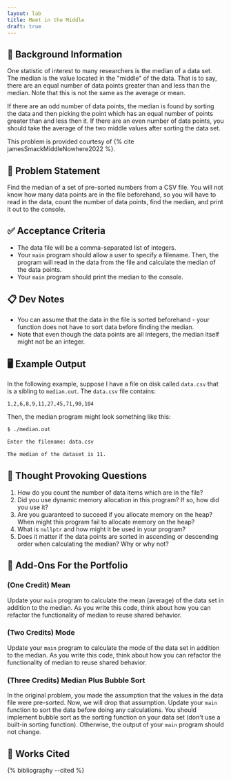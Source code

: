 ```yaml
---
layout: lab
title: Meet in the Middle
draft: true
---
```


## 🔖 Background Information

One statistic of interest to many researchers is the median of a data set. The median is the value located in the "middle" of the data. That is to say, there are an equal number of data points greater than and less than the median. Note that this is not the same as the average or mean.

If there are an odd number of data points, the median is found by sorting the data and then picking the point which has an equal number of points greater than and less then it. If there are an even number of data points, you should take the average of the two middle values after sorting the data set.

This problem is provided courtesy of {% cite jamesSmackMiddleNowhere2022 %}.

## 🎯 Problem Statement

Find the median of a set of pre-sorted numbers from a CSV file. You will not know how many data points are in the file beforehand, so you will have to read in the data, count the number of data points, find the median, and print it out to the console.

## ✅ Acceptance Criteria

* The data file will be a comma-separated list of integers.
* Your `main` program should allow a user to specify a filename. Then, the program will read in the data from the file and calculate the median of the data points.
* Your `main` program should print the median to the console.

## 📋 Dev Notes

* You can assume that the data in the file is sorted beforehand - your function does not have to sort data before finding the median.
* Note that even though the data points are all integers, the median itself might not be an integer.

## 🖥️ Example Output

In the following example, suppose I have a file on disk called `data.csv` that is a sibling to `median.out`. The `data.csv` file contains:

```text
1,2,6,8,9,11,27,45,71,90,104
```

Then, the median program might look something like this:

```bash
$ ./median.out

Enter the filename: data.csv

The median of the dataset is 11.
```

## 📝 Thought Provoking Questions

1. How do you count the number of data items which are in the file?
2. Did you use dynamic memory allocation in this program? If so, how did you use it?
3. Are you guaranteed to succeed if you allocate memory on the heap? When might this program fail to allocate memory on the heap?
4. What is `nullptr` and how might it be used in your program?
5. Does it matter if the data points are sorted in ascending or descending order when calculating the median? Why or why not?

## 💼 Add-Ons For the Portfolio

### (One Credit) Mean

Update your `main` program to calculate the mean (average) of the data set in addition to the median. As you write this code, think about how you can refactor the functionality of median to reuse shared behavior.

### (Two Credits) Mode

Update your `main` program to calculate the mode of the data set in addition to the median. As you write this code, think about how you can refactor the functionality of median to reuse shared behavior.

### (Three Credits) Median Plus Bubble Sort

In the original problem, you made the assumption that the values in the data file were pre-sorted. Now, we will drop that assumption. Update your `main` function to sort the data before doing any calculations. You should implement bubble sort as the sorting function on your data set (don't use a built-in sorting function). Otherwise, the output of your `main` program should not change.

## 📘 Works Cited

{% bibliography --cited %}
